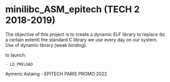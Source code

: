 # minilibc_ASM_epitech (TECH 2 2018-2019)

The objective of this project is to create a dynamic ELF library to replace (to a certain extent) the standard
C library we use every day on our system.
Use of dynamic library (weak binding).

to launch:
    
    - LD_PRELOAD

Aymeric Astaing - EPITECH PARIS PROMO 2022

